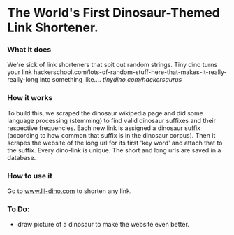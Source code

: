 # The World's First Dinosaur-Themed Link Shortener.

### What it does
We're sick of link shorteners that spit out random strings. Tiny dino turns your link hackerschool.com/lots-of-random-stuff-here-that-makes-it-really-really-long into something like.... *tinydino.com/hackersaurus*

### How it works
To build this, we scraped the dinosaur wikipedia page and did some language processing (stemming) to find valid dinosaur suffixes and their respective frequencies. Each new link is assigned a dinosaur suffix (according to how common that suffix is in the dinosaur corpus). Then it scrapes the website of the long url for its first 'key word' and attach that to the suffix. Every dino-link is unique. The short and long urls are saved in a database.

### How to use it
Go to www.lil-dino.com to shorten any link.


### To Do:
* draw picture of a dinosaur to make the website even better.
